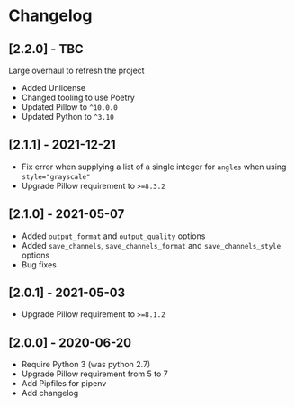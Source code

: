 # Changelog


## [2.2.0] - TBC

Large overhaul to refresh the project

* Added Unlicense
* Changed tooling to use Poetry
* Updated Pillow to `^10.0.0`
* Updated Python to `^3.10`

## [2.1.1] - 2021-12-21

* Fix error when supplying a list of a single integer for `angles` when using
  `style="grayscale"`
* Upgrade Pillow requirement to `>=8.3.2`

## [2.1.0] - 2021-05-07

* Added `output_format` and `output_quality` options
* Added `save_channels`, `save_channels_format` and `save_channels_style` options
* Bug fixes


## [2.0.1] - 2021-05-03

* Upgrade Pillow requirement to `>=8.1.2`


## [2.0.0] - 2020-06-20

* Require Python 3 (was python 2.7)
* Upgrade Pillow requirement from 5 to 7
* Add Pipfiles for pipenv
* Add changelog
